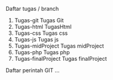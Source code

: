 Daftar tugas / branch
  1. Tugas-git
	Tugas Git
  2. Tugas-html
	TugasHtml
  3. Tugas-css
	Tugas css
  4. Tugas-js
	Tugas js
  5. Tugas-midProject
	Tugas midProject
  6. Tugas-php
	Tugas php
  7. Tugas-finalProject
	Tugas finalProject

Daftar perintah GIT
…
